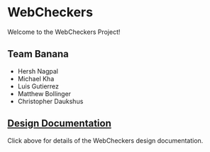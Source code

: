 # WebCheckers

Welcome to the WebCheckers Project!

## Team Banana

* Hersh Nagpal
* Michael Kha
* Luis Gutierrez
* Matthew Bollinger
* Christopher Daukshus

## [Design Documentation](DesignDoc.md)

Click above for details of the WebCheckers design documentation.
